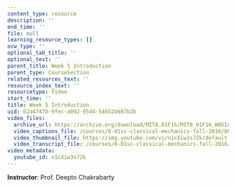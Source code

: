```yaml
---
content_type: resource
description: ''
end_time: ''
file: null
learning_resource_types: []
ocw_type: ''
optional_tab_title: ''
optional_text: ''
parent_title: Week 5 Introduction
parent_type: CourseSection
related_resources_text: ''
resource_index_text: ''
resourcetype: Video
start_time: ''
title: Week 5 Introduction
uid: 62a4747b-9fec-a092-95d4-54652b687b2b
video_files:
  archive_url: https://archive.org/download/MIT8.01F16/MIT8_01F16_W05Intro_360p.mp4
  video_captions_file: /courses/8-01sc-classical-mechanics-fall-2016/86d89baf94a050bdb42a7bc614c96d9b_n1cXiw3s72k.vtt
  video_thumbnail_file: https://img.youtube.com/vi/n1cXiw3s72k/default.jpg
  video_transcript_file: /courses/8-01sc-classical-mechanics-fall-2016/95685f043a087e46cfaf95cea27449e0_n1cXiw3s72k.pdf
video_metadata:
  youtube_id: n1cXiw3s72k
---
```


**Instructor**: Prof. Deepto Chakrabarty

